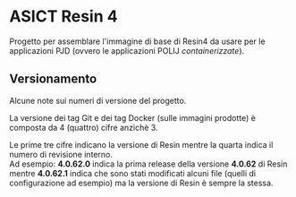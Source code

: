 # ASICT Resin 4
Progetto per assemblare l'immagine di base di Resin4
da usare per le applicazioni PJD (ovvero le applicazioni
POLIJ _containerizzate_).

## Versionamento
Alcune note sui numeri di versione del progetto.

La versione dei tag Git e dei tag Docker (sulle immagini prodotte) è composta da
4 (quattro) cifre anzichè 3.

Le prime tre cifre indicano la versione di Resin mentre la quarta indica
il numero di revisione interno.  
Ad esempio: **4.0.62.0** indica la prima release della versione **4.0.62** di Resin 
mentre **4.0.62.1** indica che sono stati modificati alcuni file (quelli di configurazione ad esempio)
ma la versione di Resin è sempre la stessa.
